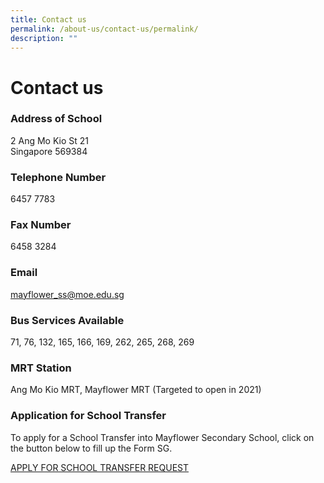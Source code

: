 ```yaml
---
title: Contact us
permalink: /about-us/contact-us/permalink/
description: ""
---
```

Contact us
==========

### Address of School

2 Ang Mo Kio St 21  
Singapore 569384

  

### Telephone Number

6457 7783

  

### Fax Number

6458 3284

  

### Email

[mayflower\_ss@moe.edu.sg](mailto:mayflower_ss@moe.edu.sg)  

  

### Bus Services Available

71, 76, 132, 165, 166, 169, 262, 265, 268, 269

  

### MRT Station

Ang Mo Kio MRT, Mayflower MRT (Targeted to open in 2021)

  

### Application for School Transfer

To apply for a School Transfer into Mayflower Secondary School, click on the button below to fill up the Form SG.

[APPLY FOR SCHOOL TRANSFER REQUEST](https://form.gov.sg/#!/5f9a56bfb4e12c0011d5f86e)